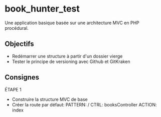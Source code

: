 # book_hunter_test

Une application basique basée sur une architecture MVC en PHP procédural.

## Objectifs

- Redémarrer une structure à partir d'un dossier vierge
- Tester le principe de versioning avec Github et GitKraken

## Consignes

ÉTAPE 1

- Construire la structure MVC de base
- Créer la route par défaut: PATTERN: / CTRL: booksController ACTION: index
